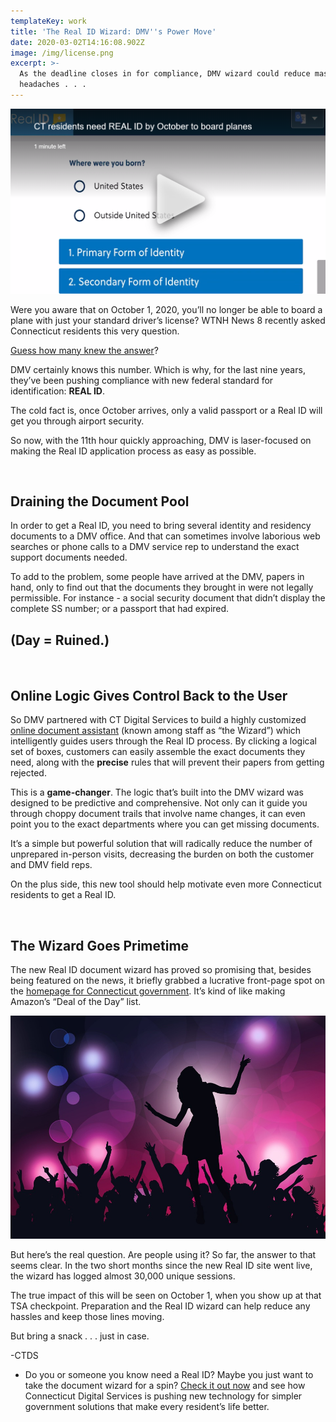 ```yaml
---
templateKey: work
title: 'The Real ID Wizard: DMV''s Power Move'
date: 2020-03-02T14:16:08.902Z
image: /img/license.png
excerpt: >-
  As the deadline closes in for compliance, DMV wizard could reduce massive
  headaches . . .
---
```

![Real ID screenshot](/img/real-id-wizard-screenshot.png)

Were you aware that on October 1, 2020, you’ll no longer be able to board a plane with just your standard driver’s license? WTNH News 8 recently asked Connecticut residents this very question.

[Guess how many knew the answer](https://www.wtnh.com/news/ct-residents-need-real-id-to-board-planes/)?

DMV certainly knows this number. Which is why, for the last nine years, they’ve been pushing compliance with new federal standard for identification: **REAL ID**. 

The cold fact is, once October arrives, only a valid passport or a Real ID will get you through airport security.

So now, with the 11th hour quickly approaching, DMV is laser-focused on making the Real ID application process as easy as possible.

</br>

## Draining the Document Pool

In order to get a Real ID, you need to bring several identity and residency documents to a DMV office. And that can sometimes involve laborious web searches or phone calls to a DMV service rep to understand the exact support documents needed.  

To add to the problem, some people have arrived at the DMV, papers in hand, only to find out that the documents they brought in were not legally permissible. For instance - a social security document that didn’t display the complete SS number; or a passport that had expired. 

## (Day = Ruined.)

</br>

## Online Logic Gives Control Back to the User

So DMV partnered with CT Digital Services to build a highly customized [online document assistant](https://egov.ct.gov/realid/#/) (known among staff as “the Wizard”) which intelligently guides users through the Real ID process. By clicking a logical set of boxes, customers can easily assemble the exact documents they need, along with the **precise** rules that will prevent their papers from getting rejected.

This is a **game-changer**. The logic that’s built into the DMV wizard was designed to be predictive and comprehensive. Not only can it guide you through choppy document trails that involve name changes, it can even point you to the exact departments where you can get missing documents.

It’s a simple but powerful solution that will radically reduce the number of unprepared in-person visits, decreasing the burden on both the customer and DMV field reps. 

On the plus side, this new tool should help motivate even more Connecticut residents to get a Real ID. 

</br>

## The Wizard Goes Primetime

The new Real ID document wizard has proved so promising that, besides being featured on the news, it briefly grabbed a lucrative front-page spot on the [homepage for Connecticut government](https://portal.ct.gov/).  It’s kind of like making Amazon’s “Deal of the Day” list. 

![Real ID wizard is here](/img/real-id-wizard-is-here.png)

But here’s the real question. Are people using it? So far, the answer to that seems clear. In the two short months since the new Real ID site went live, the wizard has logged almost 30,000 unique sessions. 

The true impact of this will be seen on October 1, when you show up at that TSA checkpoint. Preparation and the Real ID wizard can help reduce any hassles and keep those lines moving.

But bring a snack . . . just in case.

\-CTDS

* Do you or someone you know need a Real ID? Maybe you just want to take the document wizard for a spin? [Check it out now](https://egov.ct.gov/realid/#/) and see how Connecticut Digital Services is pushing new technology for simpler government solutions that make every resident’s life better.
